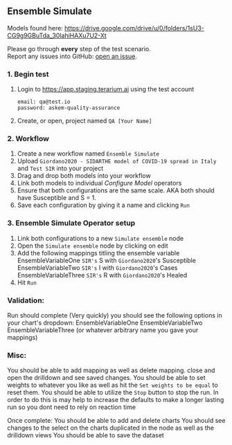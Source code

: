 ## Ensemble Simulate
Models found here: https://drive.google.com/drive/u/0/folders/1sU3-CG9g9GBuTda_30lahiHAXu7U2-Xt

Please go through __every__ step of the test scenario.\
Report any issues into GitHub: [open an issue](https://github.com/DARPA-ASKEM/terarium/issues/new?assignees=&labels=bug%2C+Q%26A&template=qa-issue.md&title=%5BBUG%5D%3A+).

### 1. Begin test
1. Login to https://app.staging.terarium.ai using the test account
    ```
    email: qa@test.io
    password: askem-quality-assurance
    ```
2. Create, or open, project named `QA [Your Name]`

### 2. Workflow
1. Create a new workflow named `Ensemble Simulate`
2. Upload `Giordano2020 - SIDARTHE model of COVID-19 spread in Italy` and `Test SIR` into your project
3. Drag and drop both models into your workflow
4. Link both models to individual  _Configure Model_ operators
5. Ensure that both configurations are the same scale. AKA both should have Susceptible and S = 1.
6. Save each configuration by giving it a name and clicking `Run`

### 3. Ensemble Simulate Operator setup
1. Link both configurations to a new `Simulate ensemble` node
2. Open the `Simulate ensemble` node by clicking on edit
3. Add the following mappings titling the ensemble variable
  EnsembleVariableOne  `SIR's` S with `Giordano2020`'s Susceptible
  EnsembleVariableTwo  `SIR's` I with `Giordano2020`'s Cases
  EnsembleVariableThree  `SIR's` R with `Giordano2020`'s Healed
4. Hit `Run`

### Validation:
Run should complete (Very quickly)
you should see the following options in your chart's dropdown:
  EnsembleVariableOne
  EnsembleVariableTwo
  EnsembleVariableThree
  (or whatever arbitrary name you gave your mappings)

### Misc:
You should be able to add mapping as well as delete mapping. close and open the drilldown and see saved changes.
You should be able to set weights to whatever you like as well as hit the `Set weights to be equal` to reset them.
You should be able to utilize the `Stop` button to stop the run. In order to do this is may help to increase the
defaults to make a longer lasting run so you dont need to rely on reaction time

Once complete:
You should be able to add and delete charts
You should see changes to the select on the charts duplicated in the node as well as the drilldown views
You should be able to save the dataset
